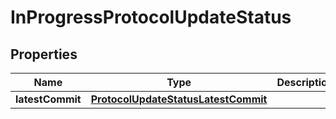 

# InProgressProtocolUpdateStatus


## Properties

| Name | Type | Description | Notes |
|------------ | ------------- | ------------- | -------------|
|**latestCommit** | [**ProtocolUpdateStatusLatestCommit**](ProtocolUpdateStatusLatestCommit.md) |  |  |



